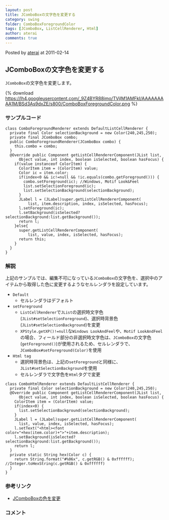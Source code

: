 ```yaml
---
layout: post
title: JComboBoxの文字色を変更する
category: swing
folder: ComboBoxForegroundColor
tags: [JComboBox, ListCellRenderer, Html]
author: aterai
comments: true
---
```


Posted by [aterai](http://terai.xrea.jp/aterai.html) at 2011-02-14

## JComboBoxの文字色を変更する
`JComboBox`の文字色を変更します。

{% download https://lh4.googleusercontent.com/_9Z4BYR88imo/TVjIM1AMFkI/AAAAAAAAA1M/BSd3As9dxZE/s800/ComboBoxForegroundColor.png %}

### サンプルコード
<pre class="prettyprint"><code>class ComboForegroundRenderer extends DefaultListCellRenderer {
  private final Color selectionBackground = new Color(240,245,250);
  private final JComboBox combo;
  public ComboForegroundRenderer(JComboBox combo) {
    this.combo = combo;
  }
  @Override public Component getListCellRendererComponent(JList list,
      Object value, int index, boolean isSelected, boolean hasFocus) {
    if(value instanceof ColorItem) {
      ColorItem item = (ColorItem) value;
      Color ic = item.color;
      if(index&lt;0 &amp;&amp; ic!=null &amp;&amp; !ic.equals(combo.getForeground())) {
        combo.setForeground(ic); //Windows, Motif Look&amp;Feel
        list.setSelectionForeground(ic);
        list.setSelectionBackground(selectionBackground);
      }
      JLabel l = (JLabel)super.getListCellRendererComponent(
          list, item.description, index, isSelected, hasFocus);
      l.setForeground(ic);
      l.setBackground(isSelected?selectionBackground:list.getBackground());
      return l;
    }else{
      super.getListCellRendererComponent(
          list, value, index, isSelected, hasFocus);
      return this;
    }
  }
}
</code></pre>

### 解説
上記のサンプルでは、編集不可になっている`JComboBox`の文字色を、選択中のアイテムから取得した色に変更するようなセルレンダラを設定しています。

- `Default`
    - セルレンダラはデフォルト
- `setForeground`
    - `ListCellRenderer`で`JList`の選択時文字色(`JList#setSelectionForeground`)、選択時背景色(`JList#setSelectionBackground`)を変更
    - `XPStyle.getXP()!=null`な`Windows LookAndFeel`や、`Motif LookAndFeel`の場合、フィールド部分の非選択時文字色は、`JComboBox`の文字色(`getForeground()`)が使用されるため、セルレンダラで、`JComboBox#setForeground(Color)`を使用
- `Html tag`
    - 選択時背景色は、上記の`setForeground`と同様に、`JList#setSelectionBackground`を使用
    - セルレンダラで文字色を`Html`タグで変更

<!-- dummy comment line for breaking list -->

<pre class="prettyprint"><code>class ComboHtmlRenderer extends DefaultListCellRenderer {
  private final Color selectionBackground = new Color(240,245,250);
  @Override public Component getListCellRendererComponent(JList list,
      Object value, int index, boolean isSelected, boolean hasFocus) {
    ColorItem item = (ColorItem) value;
    if(index&lt;0) {
      list.setSelectionBackground(selectionBackground);
    }
    JLabel l = (JLabel)super.getListCellRendererComponent(
      list, value, index, isSelected, hasFocus);
    l.setText("&lt;html&gt;&lt;font color="+hex(item.color)+"&gt;"+item.description);
    l.setBackground(isSelected?selectionBackground:list.getBackground());
    return l;
  }
  private static String hex(Color c) {
    return String.format("#%06x", c.getRGB() &amp; 0xffffff); //Integer.toHexString(c.getRGB() &amp; 0xffffff)
  }
}
</code></pre>

### 参考リンク
- [JComboBoxの色を変更](http://terai.xrea.jp/Swing/ColorComboBox.html)

<!-- dummy comment line for breaking list -->

### コメント
